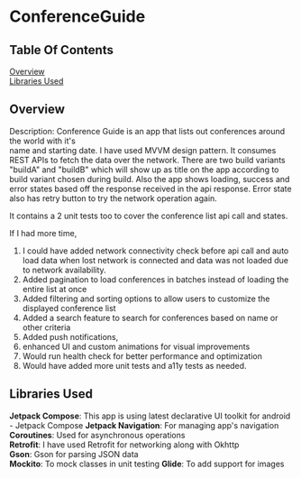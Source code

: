 # ConferenceGuide

## Table Of Contents

[Overview](#overview)    
[Libraries Used](#libraries-used)

## Overview

Description:
Conference Guide is an app that lists out conferences around the world with it's  
name and starting date. I have used MVVM design pattern. It consumes REST APIs
to fetch the data over the network. There are two build variants "buildA" and "buildB"
which will show up as title on the app according to build variant chosen during build.
Also the app shows loading, success and error states based off the response received in the api
response. Error state also has retry button to try the network operation again.

It contains a 2 unit tests too to cover the conference list api call and states.

If I had more time, 
1. I could have added network connectivity check before api call and auto load data when lost
network is connected and data was not loaded due to network availability.
2. Added pagination to load conferences in batches instead of loading the entire
list at once
3. Added filtering and sorting options to allow users to customize the displayed conference
list
4. Added a search feature to search for conferences based on name or other criteria
5. Added push notifications,
6. enhanced UI and custom animations for visual improvements
7. Would run health check for better performance and optimization
8. Would have added more unit tests and a11y tests as needed.

## Libraries Used

**Jetpack Compose**: This app is using latest declarative UI toolkit for android - Jetpack Compose
**Jetpack Navigation**: For managing app's navigation
**Coroutines**: Used for asynchronous operations  
**Retrofit**: I have used Retrofit for networking along with Okhttp  
**Gson**: Gson for parsing JSON data  
**Mockito**: To mock classes in unit testing
**Glide**: To add support for images